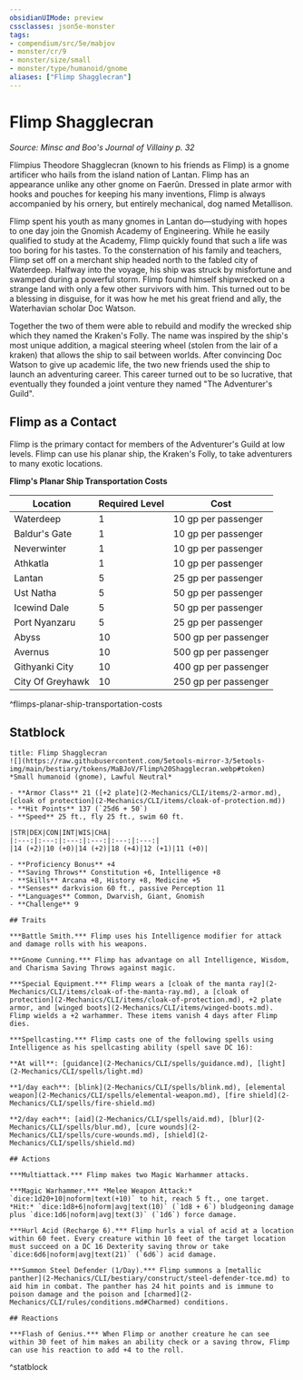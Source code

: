 ```yaml
---
obsidianUIMode: preview
cssclasses: json5e-monster
tags:
- compendium/src/5e/mabjov
- monster/cr/9
- monster/size/small
- monster/type/humanoid/gnome
aliases: ["Flimp Shagglecran"]
---
```

# Flimp Shagglecran
*Source: Minsc and Boo's Journal of Villainy p. 32*  

Flimpius Theodore Shagglecran (known to his friends as Flimp) is a gnome artificer who hails from the island nation of Lantan. Flimp has an appearance unlike any other gnome on Faerûn. Dressed in plate armor with hooks and pouches for keeping his many inventions, Flimp is always accompanied by his ornery, but entirely mechanical, dog named Metallison.

Flimp spent his youth as many gnomes in Lantan do—studying with hopes to one day join the Gnomish Academy of Engineering. While he easily qualified to study at the Academy, Flimp quickly found that such a life was too boring for his tastes. To the consternation of his family and teachers, Flimp set off on a merchant ship headed north to the fabled city of Waterdeep. Halfway into the voyage, his ship was struck by misfortune and swamped during a powerful storm. Flimp found himself shipwrecked on a strange land with only a few other survivors with him. This turned out to be a blessing in disguise, for it was how he met his great friend and ally, the Waterhavian scholar Doc Watson.

Together the two of them were able to rebuild and modify the wrecked ship which they named the Kraken's Folly. The name was inspired by the ship's most unique addition, a magical steering wheel (stolen from the lair of a kraken) that allows the ship to sail between worlds. After convincing Doc Watson to give up academic life, the two new friends used the ship to launch an adventuring career. This career turned out to be so lucrative, that eventually they founded a joint venture they named "The Adventurer's Guild".

## Flimp as a Contact

Flimp is the primary contact for members of the Adventurer's Guild at low levels. Flimp can use his planar ship, the Kraken's Folly, to take adventurers to many exotic locations.

**Flimp's Planar Ship Transportation Costs**

| Location | Required Level | Cost |
|----------|----------------|------|
| Waterdeep | 1 | 10 gp per passenger |
| Baldur's Gate | 1 | 10 gp per passenger |
| Neverwinter | 1 | 10 gp per passenger |
| Athkatla | 1 | 10 gp per passenger |
| Lantan | 5 | 25 gp per passenger |
| Ust Natha | 5 | 50 gp per passenger |
| Icewind Dale | 5 | 50 gp per passenger |
| Port Nyanzaru | 5 | 25 gp per passenger |
| Abyss | 10 | 500 gp per passenger |
| Avernus | 10 | 500 gp per passenger |
| Githyanki City | 10 | 400 gp per passenger |
| City Of Greyhawk | 10 | 250 gp per passenger |
^flimps-planar-ship-transportation-costs

## Statblock

```ad-statblock
title: Flimp Shagglecran
![](https://raw.githubusercontent.com/5etools-mirror-3/5etools-img/main/bestiary/tokens/MaBJoV/Flimp%20Shagglecran.webp#token)
*Small humanoid (gnome), Lawful Neutral*

- **Armor Class** 21 ([+2 plate](2-Mechanics/CLI/items/2-armor.md), [cloak of protection](2-Mechanics/CLI/items/cloak-of-protection.md))
- **Hit Points** 137 (`25d6 + 50`)
- **Speed** 25 ft., fly 25 ft., swim 60 ft.

|STR|DEX|CON|INT|WIS|CHA|
|:---:|:---:|:---:|:---:|:---:|:---:|
|14 (+2)|10 (+0)|14 (+2)|18 (+4)|12 (+1)|11 (+0)|

- **Proficiency Bonus** +4
- **Saving Throws** Constitution +6, Intelligence +8
- **Skills** Arcana +8, History +8, Medicine +5
- **Senses** darkvision 60 ft., passive Perception 11
- **Languages** Common, Dwarvish, Giant, Gnomish
- **Challenge** 9

## Traits

***Battle Smith.*** Flimp uses his Intelligence modifier for attack and damage rolls with his weapons.

***Gnome Cunning.*** Flimp has advantage on all Intelligence, Wisdom, and Charisma Saving Throws against magic.

***Special Equipment.*** Flimp wears a [cloak of the manta ray](2-Mechanics/CLI/items/cloak-of-the-manta-ray.md), a [cloak of protection](2-Mechanics/CLI/items/cloak-of-protection.md), +2 plate armor, and [winged boots](2-Mechanics/CLI/items/winged-boots.md). Flimp wields a +2 warhammer. These items vanish 4 days after Flimp dies.

***Spellcasting.*** Flimp casts one of the following spells using Intelligence as his spellcasting ability (spell save DC 16):

**At will**: [guidance](2-Mechanics/CLI/spells/guidance.md), [light](2-Mechanics/CLI/spells/light.md)

**1/day each**: [blink](2-Mechanics/CLI/spells/blink.md), [elemental weapon](2-Mechanics/CLI/spells/elemental-weapon.md), [fire shield](2-Mechanics/CLI/spells/fire-shield.md)

**2/day each**: [aid](2-Mechanics/CLI/spells/aid.md), [blur](2-Mechanics/CLI/spells/blur.md), [cure wounds](2-Mechanics/CLI/spells/cure-wounds.md), [shield](2-Mechanics/CLI/spells/shield.md)

## Actions

***Multiattack.*** Flimp makes two Magic Warhammer attacks.

***Magic Warhammer.*** *Melee Weapon Attack:* `dice:1d20+10|noform|text(+10)` to hit, reach 5 ft., one target. *Hit:* `dice:1d8+6|noform|avg|text(10)` (`1d8 + 6`) bludgeoning damage plus `dice:1d6|noform|avg|text(3)` (`1d6`) force damage.

***Hurl Acid (Recharge 6).*** Flimp hurls a vial of acid at a location within 60 feet. Every creature within 10 feet of the target location must succeed on a DC 16 Dexterity saving throw or take `dice:6d6|noform|avg|text(21)` (`6d6`) acid damage.

***Summon Steel Defender (1/Day).*** Flimp summons a [metallic panther](2-Mechanics/CLI/bestiary/construct/steel-defender-tce.md) to aid him in combat. The panther has 24 hit points and is immune to poison damage and the poison and [charmed](2-Mechanics/CLI/rules/conditions.md#Charmed) conditions.

## Reactions

***Flash of Genius.*** When Flimp or another creature he can see within 30 feet of him makes an ability check or a saving throw, Flimp can use his reaction to add +4 to the roll.
```
^statblock